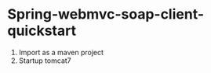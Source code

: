 Spring-webmvc-soap-client-quickstart
======================================

1. Import as a maven project
2. Startup tomcat7
